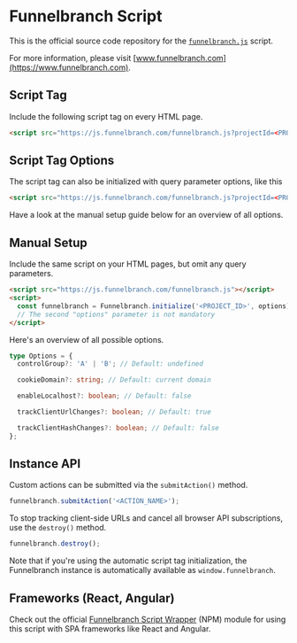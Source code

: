 # Funnelbranch Script

This is the official source code repository for the [`funnelbranch.js`](https://js.funnelbranch.com/funnelbranch.js) script.

For more information, please visit [www.funnelbranch.com](https://www.funnelbranch.com).

## Script Tag

Include the following script tag on every HTML page.

```html
<script src="https://js.funnelbranch.com/funnelbranch.js?projectId=<PROJECT_ID>"></script>
```

## Script Tag Options

The script tag can also be initialized with query parameter options, like this

```html
<script src="https://js.funnelbranch.com/funnelbranch.js?projectId=<PROJECT_ID>&cookieDomain=<COOKIE_DOMAIN>&enableLocalhost=true"></script>
```

Have a look at the manual setup guide below for an overview of all options.

## Manual Setup

Include the same script on your HTML pages, but omit any query parameters.

```html
<script src="https://js.funnelbranch.com/funnelbranch.js"></script>
<script>
  const funnelbranch = Funnelbranch.initialize('<PROJECT_ID>', options);
  // The second "options" parameter is not mandatory
</script>
```

Here's an overview of all possible options.

```ts
type Options = {
  controlGroup?: 'A' | 'B'; // Default: undefined

  cookieDomain?: string; // Default: current domain

  enableLocalhost?: boolean; // Default: false

  trackClientUrlChanges?: boolean; // Default: true

  trackClientHashChanges?: boolean; // Default: false
};
```

## Instance API

Custom actions can be submitted via the `submitAction()` method.

```ts
funnelbranch.submitAction('<ACTION_NAME>');
```

To stop tracking client-side URLs and cancel all browser API subscriptions, use the `destroy()` method.

```ts
funnelbranch.destroy();
```

Note that if you're using the automatic script tag initialization,
the Funnelbranch instance is automatically available as `window.funnelbranch`.

## Frameworks (React, Angular)

Check out the official [Funnelbranch Script Wrapper](https://github.com/funnelbranch/funnelbranch-script-npm) (NPM) module for using this script with SPA frameworks like React and Angular.
